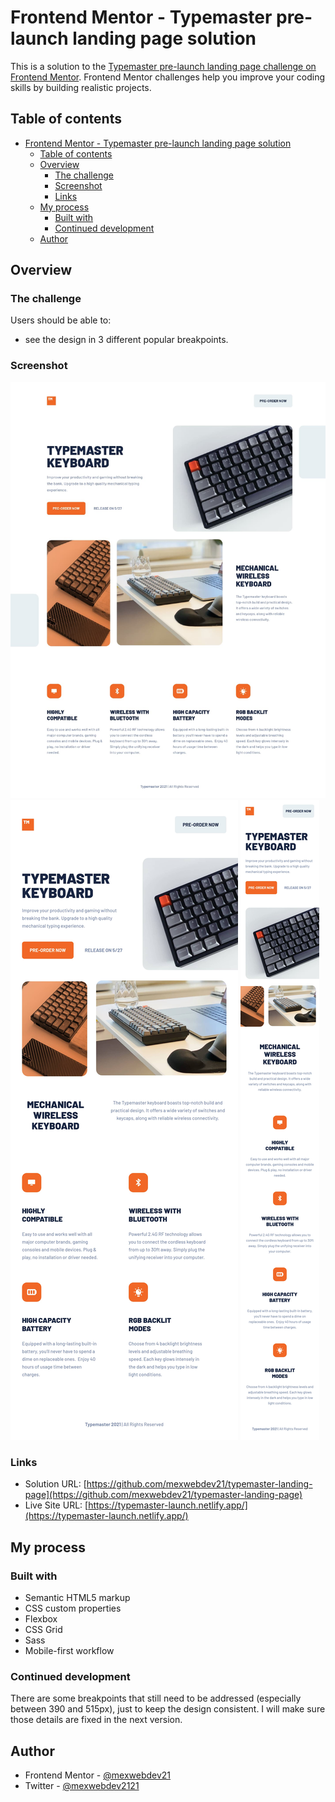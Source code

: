 # Frontend Mentor - Typemaster pre-launch landing page solution

This is a solution to the [Typemaster pre-launch landing page challenge on Frontend Mentor](). Frontend Mentor challenges help you improve your coding skills by building realistic projects.

## Table of contents

- [Frontend Mentor - Typemaster pre-launch landing page solution](#frontend-mentor---typemaster-pre-launch-landing-page-solution)
  - [Table of contents](#table-of-contents)
  - [Overview](#overview)
    - [The challenge](#the-challenge)
    - [Screenshot](#screenshot)
    - [Links](#links)
  - [My process](#my-process)
    - [Built with](#built-with)
    - [Continued development](#continued-development)
  - [Author](#author)

## Overview

### The challenge

Users should be able to:

- see the design in 3 different popular breakpoints.

### Screenshot

![](/screenshots/desktop-1440px.jpg)
![](/screenshots/tablet-768px.jpg)
![](/screenshots/mobile-375px.jpg)

### Links

- Solution URL: [https://github.com/mexwebdev21/typemaster-landing-page](https://github.com/mexwebdev21/typemaster-landing-page)
- Live Site URL: [https://typemaster-launch.netlify.app/](https://typemaster-launch.netlify.app/)

## My process

### Built with

- Semantic HTML5 markup
- CSS custom properties
- Flexbox
- CSS Grid
- Sass
- Mobile-first workflow

### Continued development

There are some breakpoints that still need to be addressed (especially between 390 and 515px), just to keep the design consistent. I will make sure those details are fixed in the next version.

## Author

- Frontend Mentor - [@mexwebdev21](https://www.frontendmentor.io/profile/mexwebdev21)
- Twitter - [@mexwebdev2121](https://www.twitter.com/mexwebdev2121)
